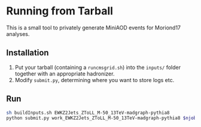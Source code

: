 # Running from Tarball

This is a small tool to privately generate MiniAOD events for Moriond17 analyses.

## Installation

1. Put your tarball (containing a `runcmsgrid.sh`) into the `inputs/` folder together with an appropriate hadronizer.
2. Modify `submit.py`, determining where you want to store logs etc.  

## Run

```bash
sh buildInputs.sh EWKZ2Jets_ZToLL_M-50_13TeV-madgraph-pythia8
python submit.py work_EWKZ2Jets_ZToLL_M-50_13TeV-madgraph-pythia8 $njobs
```

